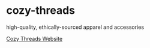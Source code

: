 # cozy-threads
high-quality, ethically-sourced apparel and accessories

[Cozy Threads Website](https://cozy-threads-three.vercel.app/)
